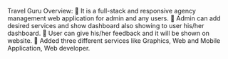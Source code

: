 Travel Guru Overview:
 It is a full-stack and responsive agency management web application for admin and any
users.
 Admin can add desired services and show dashboard also showing to user his/her
dashboard.
 User can give his/her feedback and it will be shown on website.
 Added three different services like Graphics, Web and Mobile Application, Web
developer.

